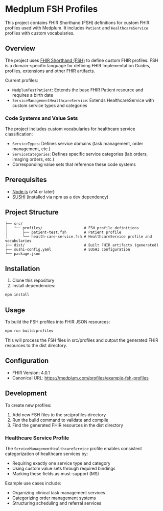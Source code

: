 # Medplum FSH Profiles

This project contains FHIR Shorthand (FSH) definitions for custom FHIR profiles used with Medplum. It includes `Patient` and `HealthcareService` profiles with custom vocabularies.

## Overview

The project uses [FHIR Shorthand (FSH)](https://build.fhir.org/ig/HL7/fhir-shorthand/) to define custom FHIR profiles. FSH is a domain-specific language for defining FHIR Implementation Guides, profiles, extensions and other FHIR artifacts.

Current profiles:
- `MedplumTestPatient`: Extends the base FHIR Patient resource and requires a birth date
- `ServiceManagementHealthcareService`: Extends HealthcareService with custom service types and categories

### Code Systems and Value Sets

The project includes custom vocabularies for healthcare service classification:

- `ServiceTypes`: Defines service domains (task management, order management, etc.)
- `ServiceCategories`: Defines specific service categories (lab orders, imaging orders, etc.)
- Corresponding value sets that reference these code systems

## Prerequisites

- [Node.js](https://nodejs.org/) (v14 or later)
- [SUSHI](https://fshschool.org/docs/sushi/) (installed via npm as a dev dependency)

## Project Structure

```text
├── src/
│   └── profiles/                   # FSH profile definitions
│       ├── patient-test.fsh        # Patient profile
│       └── health-care-service.fsh # HealthcareService profile and vocabularies
├── dist/                           # Built FHIR artifacts (generated)
├── sushi-config.yaml               # SUSHI configuration
└── package.json
```

## Installation

1. Clone this repository
2. Install dependencies:
```bash
npm install
```

## Usage

To build the FSH profiles into FHIR JSON resources:
```bash
npm run build:profiles
```

This will process the FSH files in src/profiles and output the generated FHIR resources to the dist directory.

## Configuration

- FHIR Version: 4.0.1
- Canonical URL: https://medplum.com/profiles/example-fsh-profiles

## Development

To create new profiles:
1. Add new FSH files to the src/profiles directory
2. Run the build command to validate and compile
3. Find the generated FHIR resources in the dist directory

### Healthcare Service Profile

The `ServiceManagementHealthcareService` profile enables consistent categorization of healthcare services by:
- Requiring exactly one service type and category
- Using custom value sets through required bindings
- Marking these fields as must-support (MS)

Example use cases include:
- Organizing clinical task management services
- Categorizing order management systems
- Structuring scheduling and referral services
